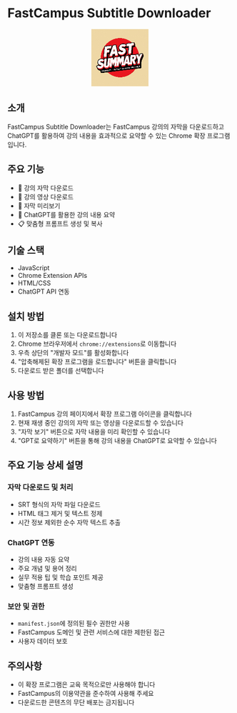 # FastCampus Subtitle Downloader

<p align="center">
  <img src="icons/fast_review_128.png" alt="FastCampus Subtitle Downloader Logo" width="128" height="128">
</p>

## 소개

FastCampus Subtitle Downloader는 FastCampus 강의의 자막을 다운로드하고 ChatGPT를 활용하여 강의 내용을 효과적으로 요약할 수 있는 Chrome 확장 프로그램입니다.

## 주요 기능

- 📝 강의 자막 다운로드
- 🎥 강의 영상 다운로드
- 👀 자막 미리보기
- 🤖 ChatGPT를 활용한 강의 내용 요약
- 📋 맞춤형 프롬프트 생성 및 복사

## 기술 스택

- JavaScript
- Chrome Extension APIs
- HTML/CSS
- ChatGPT API 연동

## 설치 방법

1. 이 저장소를 클론 또는 다운로드합니다
2. Chrome 브라우저에서 `chrome://extensions`로 이동합니다
3. 우측 상단의 "개발자 모드"를 활성화합니다
4. "압축해제된 확장 프로그램을 로드합니다" 버튼을 클릭합니다
5. 다운로드 받은 폴더를 선택합니다

## 사용 방법

1. FastCampus 강의 페이지에서 확장 프로그램 아이콘을 클릭합니다
2. 현재 재생 중인 강의의 자막 또는 영상을 다운로드할 수 있습니다
3. "자막 보기" 버튼으로 자막 내용을 미리 확인할 수 있습니다
4. "GPT로 요약하기" 버튼을 통해 강의 내용을 ChatGPT로 요약할 수 있습니다

## 주요 기능 상세 설명

### 자막 다운로드 및 처리

- SRT 형식의 자막 파일 다운로드
- HTML 태그 제거 및 텍스트 정제
- 시간 정보 제외한 순수 자막 텍스트 추출

### ChatGPT 연동

- 강의 내용 자동 요약
- 주요 개념 및 용어 정리
- 실무 적용 팁 및 학습 포인트 제공
- 맞춤형 프롬프트 생성

### 보안 및 권한

- `manifest.json`에 정의된 필수 권한만 사용
- FastCampus 도메인 및 관련 서비스에 대한 제한된 접근
- 사용자 데이터 보호

## 주의사항

- 이 확장 프로그램은 교육 목적으로만 사용해야 합니다
- FastCampus의 이용약관을 준수하여 사용해 주세요
- 다운로드한 콘텐츠의 무단 배포는 금지됩니다
